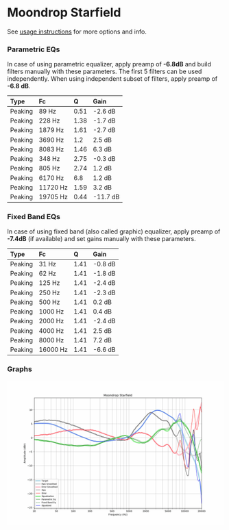 # Moondrop Starfield
See [usage instructions](https://github.com/jaakkopasanen/AutoEq#usage) for more options and info.

### Parametric EQs
In case of using parametric equalizer, apply preamp of **-6.8dB** and build filters manually
with these parameters. The first 5 filters can be used independently.
When using independent subset of filters, apply preamp of **-6.8 dB**.

| Type    | Fc       |    Q | Gain     |
|:--------|:---------|:-----|:---------|
| Peaking | 89 Hz    | 0.51 | -2.6 dB  |
| Peaking | 228 Hz   | 1.38 | -1.7 dB  |
| Peaking | 1879 Hz  | 1.61 | -2.7 dB  |
| Peaking | 3690 Hz  | 1.2  | 2.5 dB   |
| Peaking | 8083 Hz  | 1.46 | 6.3 dB   |
| Peaking | 348 Hz   | 2.75 | -0.3 dB  |
| Peaking | 805 Hz   | 2.74 | 1.2 dB   |
| Peaking | 6170 Hz  | 6.8  | 1.2 dB   |
| Peaking | 11720 Hz | 1.59 | 3.2 dB   |
| Peaking | 19705 Hz | 0.44 | -11.7 dB |

### Fixed Band EQs
In case of using fixed band (also called graphic) equalizer, apply preamp of **-7.4dB**
(if available) and set gains manually with these parameters.

| Type    | Fc       |    Q | Gain    |
|:--------|:---------|:-----|:--------|
| Peaking | 31 Hz    | 1.41 | -0.8 dB |
| Peaking | 62 Hz    | 1.41 | -1.8 dB |
| Peaking | 125 Hz   | 1.41 | -2.4 dB |
| Peaking | 250 Hz   | 1.41 | -2.3 dB |
| Peaking | 500 Hz   | 1.41 | 0.2 dB  |
| Peaking | 1000 Hz  | 1.41 | 0.4 dB  |
| Peaking | 2000 Hz  | 1.41 | -2.4 dB |
| Peaking | 4000 Hz  | 1.41 | 2.5 dB  |
| Peaking | 8000 Hz  | 1.41 | 7.2 dB  |
| Peaking | 16000 Hz | 1.41 | -6.6 dB |

### Graphs
![](./Moondrop%20Starfield.png)